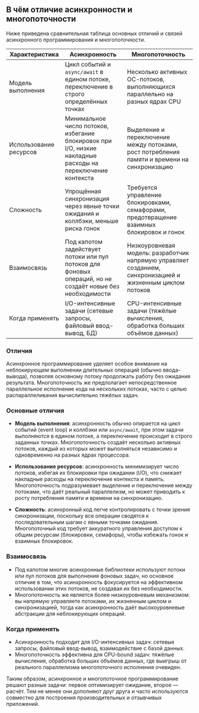 ## В чём отличие асинхронности и многопоточности

Ниже приведена сравнительная таблица основных отличий и связей асинхронного программирования и многопоточности.

|Характеристика|Асинхронность|Многопоточность|
|--|--|--|
|Модель выполнения|Цикл событий и `async/await` в едином потоке, переключение в строго определённых точках|Несколько активных ОС-потоков, выполняющихся параллельно на разных ядрах CPU|
|Использование ресурсов|Минимальное число потоков, избегание блокировок при I/O, низкие накладные расходы на переключение контекста|Выделение и переключение между потоками, рост потребления памяти и времени на синхронизацию|
|Сложность|Упрощённая синхронизация через явные точки ожидания и коллбэки, меньше риска гонок|Требуется управление блокировками, семафорами, предотвращение взаимных блокировок и гонок|
|Взаимосвязь|Под капотом задействует потоки или пул потоков для фоновых операций, но не создаёт новые без необходимости|Низкоуровневая модель: разработчик напрямую управляет созданием, синхронизацией и жизненным циклом потоков|
|Когда применять|I/O-интенсивные задачи (сетевые запросы, файловый ввод-вывод, БД)|CPU-интенсивные задачи (тяжёлые вычисления, обработка больших объёмов данных)|

### Отличия

Асинхронное программирование уделяет особое внимание на неблокирующем выполнении длительных операций (обычно ввода-вывода), позволяя основному потоку продолжать работу без ожидания результата. Многопоточность же предполагает непосредственное параллельное исполнение кода на нескольких потоках, часто с целью распараллеливания вычислительно тяжёлых задач.

### Основные отличия  
- **Модель выполнения**: асинхронность обычно опирается на цикл событий (event loop) и коллбэки или `async/await`, при этом задачи выполняются в едином потоке, а переключение происходит в строго заданных точках. Многопоточность создаёт несколько активных потоков, каждый из которых может выполняться независимо и одновременно на разных ядрах процессора.  

- **Использование ресурсов**: асинхронность минимизирует число потоков, избегая их блокировки при ожидании (I/O), что снижает накладные расходы на переключение контекста и память. Многопоточность подразумевает выделение и переключение между потоками, что даёт реальный параллелизм, но может приводить к росту потребления памяти и времени на синхронизацию.  

- **Сложность**: асинхронный код легче контролировать с точки зрения синхронизации, поскольку все операции сводятся к последовательным шагам с явными точками ожидания. Многопоточный код требует аккуратного управления доступом к общим ресурсам (блокировки, семафоры), чтобы избежать гонок и взаимных блокировок.  

### Взаимосвязь  
- Под капотом многие асинхронные библиотеки используют потоки или пул потоков для выполнения фоновых задач, но основное отличие в том, что асинхронность фокусируется на эффективном использовании этих потоков, не создавая их без необходимости.  
- Многопоточность же является более низкоуровневым механизмом: вы напрямую управляете потоками, их жизненным циклом и синхронизацией, тогда как асинхронность даёт высокоуровневые абстракции для неблокирующих операций.  

### Когда применять  
- Асинхронность подходит для I/O-интенсивных задач: сетевые запросы, файловый ввод-вывод, взаимодействие с базой данных.  
- Многопоточность эффективна для CPU-bound задач: тяжёлые вычисления, обработка больших объёмов данных, где выигрыш от реального параллелизма многопоточного исполнения очевиден.  

Таким образом, асинхронное и многопоточное программирование решают разные задачи: первое оптимизирует ожидание, второе — расчёт. Тем не менее они дополняют друг друга и часто используются совместно для построения производительных и отзывчивых приложений.
